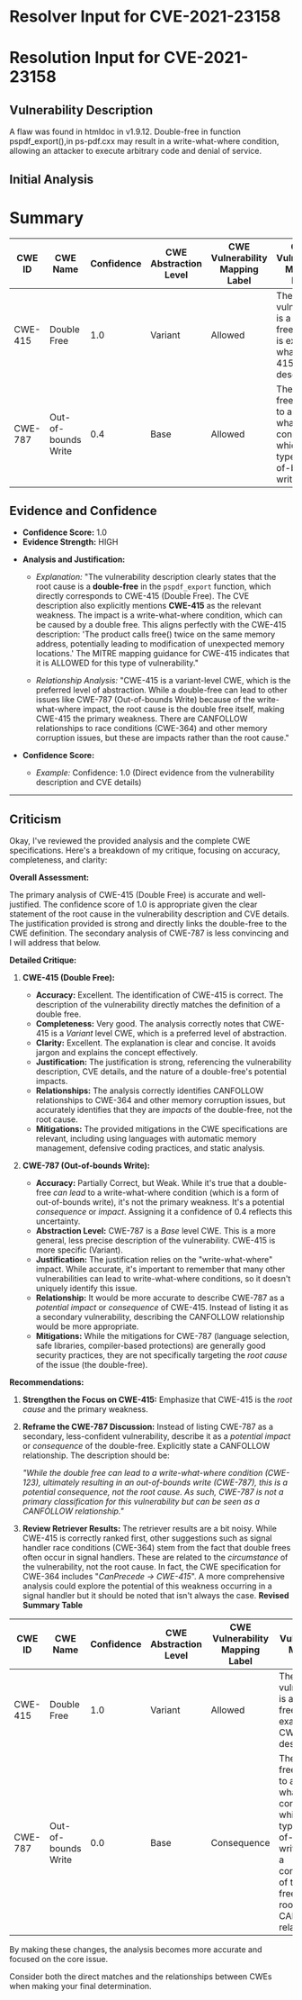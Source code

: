 # Resolver Input for CVE-2021-23158

# Resolution Input for CVE-2021-23158

## Vulnerability Description
A flaw was found in htmldoc in v1.9.12. Double-free in function pspdf_export(),in ps-pdf.cxx may result in a write-what-where condition, allowing an attacker to execute arbitrary code and denial of service.

## Initial Analysis
# Summary
| CWE ID | CWE Name | Confidence | CWE Abstraction Level | CWE Vulnerability Mapping Label | CWE-Vulnerability Mapping Notes |
|---|---|---|---|---|---|
| CWE-415 | Double Free | 1.0 | Variant | Allowed | The vulnerability is a double free, which is exactly what CWE-415 describes. |
| CWE-787 | Out-of-bounds Write | 0.4 | Base | Allowed | The double free can lead to a write-what-where condition, which is a type of out-of-bounds write. |

## Evidence and Confidence

*   **Confidence Score:** 1.0
*   **Evidence Strength:** HIGH

- **Analysis and Justification:**  
  - *Explanation:* "The vulnerability description clearly states that the root cause is a **double-free** in the `pspdf_export` function, which directly corresponds to CWE-415 (Double Free). The CVE description also explicitly mentions **CWE-415** as the relevant weakness. The impact is a write-what-where condition, which can be caused by a double free. This aligns perfectly with the CWE-415 description: 'The product calls free() twice on the same memory address, potentially leading to modification of unexpected memory locations.' The MITRE mapping guidance for CWE-415 indicates that it is ALLOWED for this type of vulnerability."
  
  - *Relationship Analysis:* "CWE-415 is a variant-level CWE, which is the preferred level of abstraction. While a double-free can lead to other issues like CWE-787 (Out-of-bounds Write) because of the write-what-where impact, the root cause is the double free itself, making CWE-415 the primary weakness. There are CANFOLLOW relationships to race conditions (CWE-364) and other memory corruption issues, but these are impacts rather than the root cause."

- **Confidence Score:**  
  - *Example:* Confidence: 1.0 (Direct evidence from the vulnerability description and CVE details)

---

## Criticism
Okay, I've reviewed the provided analysis and the complete CWE specifications. Here's a breakdown of my critique, focusing on accuracy, completeness, and clarity:

**Overall Assessment:**

The primary analysis of CWE-415 (Double Free) is accurate and well-justified. The confidence score of 1.0 is appropriate given the clear statement of the root cause in the vulnerability description and CVE details.  The justification provided is strong and directly links the double-free to the CWE definition. The secondary analysis of CWE-787 is less convincing and I will address that below.

**Detailed Critique:**

1.  **CWE-415 (Double Free):**

    *   **Accuracy:** Excellent. The identification of CWE-415 is correct. The description of the vulnerability directly matches the definition of a double free.
    *   **Completeness:** Very good. The analysis correctly notes that CWE-415 is a *Variant* level CWE, which is a preferred level of abstraction.
    *   **Clarity:** Excellent. The explanation is clear and concise.  It avoids jargon and explains the concept effectively.
    *   **Justification:** The justification is strong, referencing the vulnerability description, CVE details, and the nature of a double-free's potential impacts.
    *   **Relationships:** The analysis correctly identifies CANFOLLOW relationships to CWE-364 and other memory corruption issues, but accurately identifies that they are *impacts* of the double-free, not the root cause.
    *   **Mitigations:** The provided mitigations in the CWE specifications are relevant, including using languages with automatic memory management, defensive coding practices, and static analysis.

2.  **CWE-787 (Out-of-bounds Write):**

    *   **Accuracy:** Partially Correct, but Weak. While it's true that a double-free *can lead* to a write-what-where condition (which is a form of out-of-bounds write), it's not the primary weakness. It's a potential *consequence* or *impact*. Assigning it a confidence of 0.4 reflects this uncertainty.
    *   **Abstraction Level:**  CWE-787 is a *Base* level CWE. This is a more general, less precise description of the vulnerability. CWE-415 is more specific (Variant).
    *   **Justification:** The justification relies on the "write-what-where" impact. While accurate, it's important to remember that many other vulnerabilities can lead to write-what-where conditions, so it doesn't uniquely identify this issue.
    *   **Relationship:** It would be more accurate to describe CWE-787 as a *potential impact* or *consequence* of CWE-415. Instead of listing it as a secondary vulnerability, describing the CANFOLLOW relationship would be more appropriate.
    *   **Mitigations:** While the mitigations for CWE-787 (language selection, safe libraries, compiler-based protections) are generally good security practices, they are not specifically targeting the *root cause* of the issue (the double-free).

**Recommendations:**

1.  **Strengthen the Focus on CWE-415:** Emphasize that CWE-415 is the *root cause* and the primary weakness.
2.  **Reframe the CWE-787 Discussion:**  Instead of listing CWE-787 as a secondary, less-confident vulnerability, describe it as a *potential impact* or *consequence* of the double-free.  Explicitly state a CANFOLLOW relationship. The description should be:

    *"While the double free can lead to a write-what-where condition (CWE-123), ultimately resulting in an out-of-bounds write (CWE-787), this is a potential consequence, not the root cause. As such, CWE-787 is not a primary classification for this vulnerability but can be seen as a CANFOLLOW relationship."*

3. **Review Retriever Results:** The retriever results are a bit noisy. While CWE-415 is correctly ranked first, other suggestions such as signal handler race conditions (CWE-364) stem from the fact that double frees often occur in signal handlers. These are related to the *circumstance* of the vulnerability, not the root cause. In fact, the CWE specification for CWE-364 includes "*CanPrecede -> CWE-415*". A more comprehensive analysis could explore the potential of this weakness occurring in a signal handler but it should be noted that isn't always the case.
**Revised Summary Table**

| CWE ID | CWE Name | Confidence | CWE Abstraction Level | CWE Vulnerability Mapping Label | CWE-Vulnerability Mapping Notes |
|---|---|---|---|---|---|
| CWE-415 | Double Free | 1.0 | Variant | Allowed | The vulnerability is a double free, which is exactly what CWE-415 describes. |
| CWE-787 | Out-of-bounds Write | 0.0 | Base | Consequence | The double free can lead to a write-what-where condition, which is a type of out-of-bounds write. This is a consequence of the double free, not the root cause.  CANFOLLOW relationship. |

By making these changes, the analysis becomes more accurate and focused on the core issue.

Consider both the direct matches and the relationships between CWEs
when making your final determination.
        